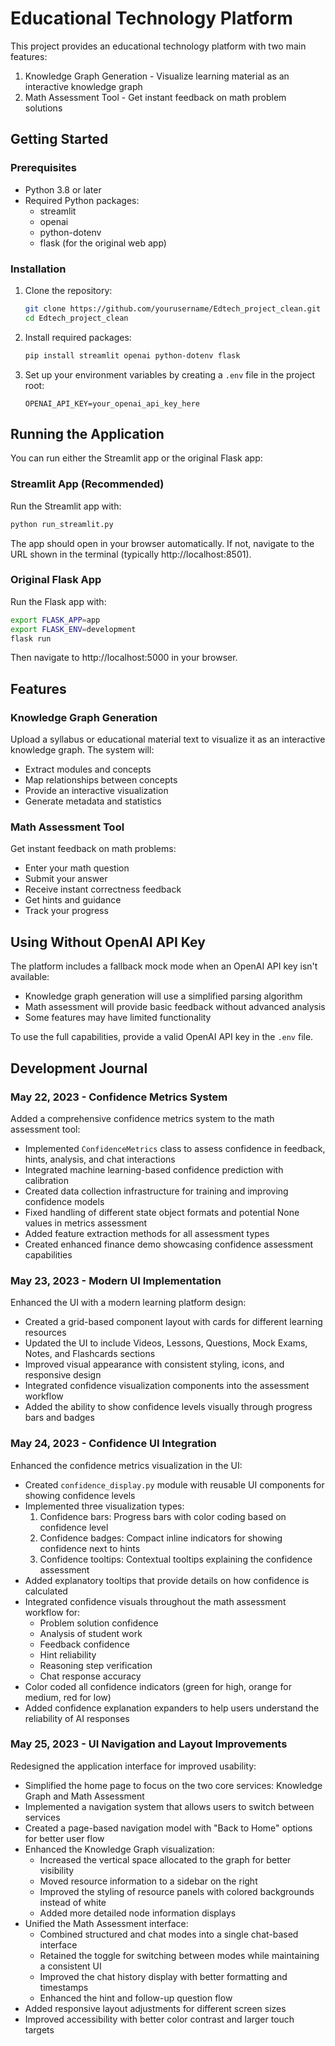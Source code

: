 # Educational Technology Platform

This project provides an educational technology platform with two main features:
1. Knowledge Graph Generation - Visualize learning material as an interactive knowledge graph
2. Math Assessment Tool - Get instant feedback on math problem solutions

## Getting Started

### Prerequisites

- Python 3.8 or later
- Required Python packages:
  - streamlit
  - openai
  - python-dotenv
  - flask (for the original web app)

### Installation

1. Clone the repository:
   ```bash
   git clone https://github.com/yourusername/Edtech_project_clean.git
   cd Edtech_project_clean
   ```

2. Install required packages:
   ```bash
   pip install streamlit openai python-dotenv flask
   ```

3. Set up your environment variables by creating a `.env` file in the project root:
   ```
   OPENAI_API_KEY=your_openai_api_key_here
   ```

## Running the Application

You can run either the Streamlit app or the original Flask app:

### Streamlit App (Recommended)

Run the Streamlit app with:

```bash
python run_streamlit.py
```

The app should open in your browser automatically. If not, navigate to the URL shown in the terminal (typically http://localhost:8501).

### Original Flask App

Run the Flask app with:

```bash
export FLASK_APP=app
export FLASK_ENV=development
flask run
```

Then navigate to http://localhost:5000 in your browser.

## Features

### Knowledge Graph Generation

Upload a syllabus or educational material text to visualize it as an interactive knowledge graph. The system will:
- Extract modules and concepts
- Map relationships between concepts
- Provide an interactive visualization
- Generate metadata and statistics

### Math Assessment Tool

Get instant feedback on math problems:
- Enter your math question
- Submit your answer
- Receive instant correctness feedback
- Get hints and guidance
- Track your progress

## Using Without OpenAI API Key

The platform includes a fallback mock mode when an OpenAI API key isn't available:
- Knowledge graph generation will use a simplified parsing algorithm
- Math assessment will provide basic feedback without advanced analysis
- Some features may have limited functionality

To use the full capabilities, provide a valid OpenAI API key in the `.env` file.

## Development Journal

### May 22, 2023 - Confidence Metrics System

Added a comprehensive confidence metrics system to the math assessment tool:
- Implemented `ConfidenceMetrics` class to assess confidence in feedback, hints, analysis, and chat interactions
- Integrated machine learning-based confidence prediction with calibration
- Created data collection infrastructure for training and improving confidence models
- Fixed handling of different state object formats and potential None values in metrics assessment
- Added feature extraction methods for all assessment types
- Created enhanced finance demo showcasing confidence assessment capabilities

### May 23, 2023 - Modern UI Implementation

Enhanced the UI with a modern learning platform design:
- Created a grid-based component layout with cards for different learning resources
- Updated the UI to include Videos, Lessons, Questions, Mock Exams, Notes, and Flashcards sections
- Improved visual appearance with consistent styling, icons, and responsive design
- Integrated confidence visualization components into the assessment workflow
- Added the ability to show confidence levels visually through progress bars and badges

### May 24, 2023 - Confidence UI Integration

Enhanced the confidence metrics visualization in the UI:
- Created `confidence_display.py` module with reusable UI components for showing confidence levels
- Implemented three visualization types:
  1. Confidence bars: Progress bars with color coding based on confidence level
  2. Confidence badges: Compact inline indicators for showing confidence next to hints
  3. Confidence tooltips: Contextual tooltips explaining the confidence assessment
- Added explanatory tooltips that provide details on how confidence is calculated
- Integrated confidence visuals throughout the math assessment workflow for:
  - Problem solution confidence
  - Analysis of student work
  - Feedback confidence
  - Hint reliability
  - Reasoning step verification
  - Chat response accuracy
- Color coded all confidence indicators (green for high, orange for medium, red for low)
- Added confidence explanation expanders to help users understand the reliability of AI responses

### May 25, 2023 - UI Navigation and Layout Improvements

Redesigned the application interface for improved usability:
- Simplified the home page to focus on the two core services: Knowledge Graph and Math Assessment
- Implemented a navigation system that allows users to switch between services
- Created a page-based navigation model with "Back to Home" options for better user flow
- Enhanced the Knowledge Graph visualization:
  - Increased the vertical space allocated to the graph for better visibility
  - Moved resource information to a sidebar on the right
  - Improved the styling of resource panels with colored backgrounds instead of white
  - Added more detailed node information displays
- Unified the Math Assessment interface:
  - Combined structured and chat modes into a single chat-based interface
  - Retained the toggle for switching between modes while maintaining a consistent UI
  - Improved the chat history display with better formatting and timestamps
  - Enhanced the hint and follow-up question flow
- Added responsive layout adjustments for different screen sizes
- Improved accessibility with better color contrast and larger touch targets
